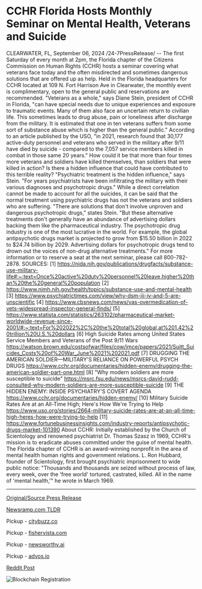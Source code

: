 # CCHR Florida Hosts Monthly Seminar on Mental Health, Veterans and Suicide

CLEARWATER, FL, September 06, 2024 /24-7PressRelease/ -- The first Saturday of every month at 2pm, the Florida chapter of the Citizens Commission on Human Rights (CCHR) hosts a seminar covering what veterans face today and the often misdirected and sometimes dangerous solutions that are offered up as help.  Held in the Florida headquarters for CCHR located at 109 N. Fort Harrison Ave in Clearwater, the monthly event is complimentary, open to the general public and reservations are recommended.   "Veterans as a whole," says Diane Stein, president of CCHR in Florida, "can have special needs due to unique experiences and exposure to traumatic events. Many of them also face an uncertain return to civilian life. This sometimes leads to drug abuse, pain or loneliness after discharge from the military. It is estimated that one in ten veterans suffers from some sort of substance abuse which is higher than the general public."  According to an article published by the USO, "in 2021, research found that 30,177 active-duty personnel and veterans who served in the military after 9/11 have died by suicide - compared to the 7,057 service members killed in combat in those same 20 years."  How could it be that more than four times more veterans and soldiers have killed themselves, than soldiers that were killed in action? Is there a hidden influence that could have contributed to this terrible reality?   "Psychiatric treatment is the hidden influence," says Stein. "For years psychiatrists have been infiltrating the military with their various diagnoses and psychotropic drugs."  While a direct correlation cannot be made to account for all the suicides, it can be said that the normal treatment using psychiatric drugs has not the veterans and soldiers who are suffering.  "There are solutions that don't involve unproven and dangerous psychotropic drugs," states Stein. "But these alternative treatments don't generally have an abundance of advertising dollars backing them like the pharmaceutical industry. The psychotropic drug industry is one of the most lucrative in the world. For example, the global antipsychotic drugs market is projected to grow from $15.50 billion in 2022 to $24.74 billion by 2029. Advertising dollars for psychotropic drugs tend to drown out the voices of non-drug alternative treatments."  For more information or to reserve a seat at the next seminar, please call 800-782-2878.  SOURCES: [1] https://nida.nih.gov/publications/drugfacts/substance-use-military-life#:~:text=Once%20active%20duty%20personnel%20leave,higher%20than%20the%20general%20population [2] https://www.nimh.nih.gov/health/topics/substance-use-and-mental-health [3] https://www.psychiatrictimes.com/view/why-dsm-iii-iv-and-5-are-unscientific [4] https://www.cbsnews.com/news/vas-overmedication-of-vets-widespread-inspector-general-finds/ [5] https://www.statista.com/statistics/263102/pharmaceutical-market-worldwide-revenue-since-2001/#:~:text=For%202022%2C%20the%20total%20global,at%201.42%20trillion%20U.S.%20dollars [6] High Suicide Rates among United States Service Members and Veterans of the Post 9/11 Wars https://watson.brown.edu/costsofwar/files/cow/imce/papers/2021/Suitt_Suicides_Costs%20of%20War_June%2021%202021.pdf [7] DRUGGING THE AMERICAN SOLDIER—MILITARY'S RELIANCE ON POWERFUL PSYCH DRUGS https://www.cchr.org/documentaries/hidden-enemy/drugging-the-american-soldier-part-one.html [8] "Why modern soldiers are more susceptible to suicide" https://msrc.fsu.edu/news/msrcs-david-rudd-consulted-why-modern-soldiers-are-more-susceptible-suicide [9] THE HIDDEN ENEMY: INSIDE PSYCHIATRY'S COVERT AGENDA https://www.cchr.org/documentaries/hidden-enemy/ [10] Military Suicide Rates Are at an All-Time High; Here's How We're Trying to Help https://www.uso.org/stories/2664-military-suicide-rates-are-at-an-all-time-high-heres-how-were-trying-to-help [11] https://www.fortunebusinessinsights.com/industry-reports/antipsychotic-drugs-market-101390  About CCHR: Initially established by the Church of Scientology and renowned psychiatrist Dr. Thomas Szasz in 1969, CCHR's mission is to eradicate abuses committed under the guise of mental health. The Florida chapter of CCHR is an award-winning nonprofit in the area of mental health human rights and government relations. L. Ron Hubbard, founder of Scientology, first brought psychiatric imprisonment to wide public notice: "Thousands and thousands are seized without process of law, every week, over the 'free world' tortured, castrated, killed. All in the name of 'mental health,'" he wrote in March 1969. 

---

[Original/Source Press Release](https://www.24-7pressrelease.com/press-release/514025/cchr-florida-hosts-monthly-seminar-on-mental-health-veterans-and-suicide)
                    

[Newsramp.com TLDR](https://newsramp.com/curated-news/florida-chapter-of-cchr-hosts-monthly-seminar-for-veterans-mental-health/9554e3d9f4a2b1c17bf515d15966e5bd) 


Pickup - [citybuzz.co](https://citybuzz.co/2024/09/06/cchr-florida-addresses-veteran-mental-health-and-suicide-prevention-in-monthly-seminar)

Pickup - [fishervista.com](https://fishervista.com/en/cchr-florida-hosts-monthly-seminar-on-veteran-mental-health-and-suicide/20246586)

Pickup - [newsworthy.ai](https://newsworthy.ai/curated/cchr-florida-addresses-veteran-mental-health-and-suicide-prevention-in-monthly-seminar/20246586)

Pickup - [advos.io](https://advos.io/en/cchr-florida-hosts-monthly-seminar-addressing-mental-health-and-suicide-among-veterans/20246586)
 



[Reddit Post](https://www.reddit.com/r/newsramp/comments/1fa991o/florida_chapter_of_cchr_hosts_monthly_seminar_for/) 



![Blockchain Registration](https://cdn.newsramp.app/24-7PressRelease/qrcode/249/6/facewqti.webp)